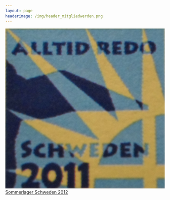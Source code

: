 ```yaml
---
layout: page
headerimage: /img/header_mitgliedwerden.png
---
```


<div class="tile">
   <div class="tile-content slide-up">
     <a href="https://www.flickr.com/photos/141398173@N07/albums/72157668327830950/">
        <div class="slide">
          <img src="/img/Schweden.jpg">       
        </div>
         <div class="slide-over">
           Sommerlager Schweden 2012             
         </div>
     </a>
   </div>
</div>




